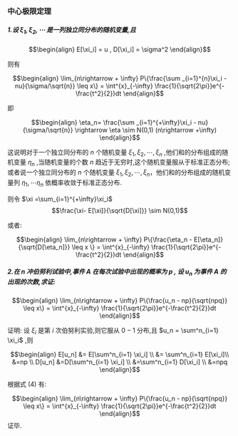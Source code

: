 ### 中心极限定理
##### 1.设 $\xi_1,\xi_2,\cdots$ 是一列独立同分布的随机变量,且

$$\begin{align}
    E[\xi_i] = u , D[\xi_i] = \sigma^2
\end{align}$$

则有

$$\begin{align}
    \lim_{n\rightarrow + \infty} P\{\frac{\sum
    _{i=1}^{n}\xi_i - nu}{\sigma/\sqrt{n}} \leq x\} = \int^{x}_{-\infty} \frac{1}{\sqrt{2\pi}}e^{-\frac{t^2}{2}}dt
\end{align}$$

即 

$$\begin{align}
    \eta_n= \frac{\sum
    _{i=1}^{+\infty}\xi_i - nu}{\sigma/\sqrt{n}} \rightarrow \eta \sim N(0,1) (n\rightarrow +\infty) 
\end{align}$$

这说明对于一个独立同分布的 $n$ 个随机变量 $\xi_1,\xi_2,\cdots,\xi_n$ ,他们和的分布组成的随机变量 $\eta_n$ ,当随机变量的个数 $n$ 趋近于无穷时,这个随机变量服从于标准正态分布;
或者说一个独立同分布的 $n$ 个随机变量 $\xi_1,\xi_2,\cdots,\xi_n$，他们和的分布组成的随机变量列 $\eta_1,\cdots \eta_n$ 依概率收敛于标准正态分布.




则令 $\xi =\sum_{i=1}^{+\infty}\xi_i$
$$\frac{\xi- E[\xi]}{\sqrt{D[\xi]}} \sim N(0,1)$$

或者:

$$\begin{align}
    \lim_{n\rightarrow + \infty} P\{\frac{\eta_n - E[\eta_n]}{\sqrt{D[\eta_n]}} \leq x \} = \int^{x}_{-\infty} \frac{1}{\sqrt{2\pi}}e^{-\frac{t^2}{2}}dt
\end{align}$$


##### 2.在 $n$ 冲伯努利试验中,事件 $A$ 在每次试验中出现的概率为 $p$ , 设 $u_n$ 为事件 $A$ 的出现的次数,求证:

$$\begin{align}
    \lim_{n\rightarrow + \infty} P\{\frac{u_n - np}{\sqrt{npq}} \leq x\} = \int^{x}_{-\infty} \frac{1}{\sqrt{2\pi}}e^{-\frac{t^2}{2}}dt
\end{align}$$

证明:
设 $\xi_i$ 是第 $i$ 次伯努利实验,则它服从 $0-1$ 分布,且 $u_n = \sum^n_{i=1} \xi_i$ ,则

$$\begin{align}
    E[u_n] &= E[\sum^n_{i=1} \xi_i] \\ 
    &= \sum^n_{i=1} E[\xi_i]\\
    &=np \\
    D[u_n] &=D[\sum^n_{i=1} \xi_i] \\
    &=\sum^n_{i=1} D[\xi_i] \\
    &=npq
\end{align}$$

根据式 $(4)$ 有:

$$\begin{align}
    \lim_{n\rightarrow + \infty} P\{\frac{u_n - np}{\sqrt{npq}} \leq x\} = \int^{x}_{-\infty} \frac{1}{\sqrt{2\pi}}e^{-\frac{t^2}{2}}dt
\end{align}$$
证毕.

